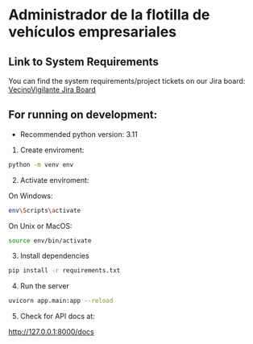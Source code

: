 # Administrador de la flotilla de vehículos empresariales

## Link to System Requirements

You can find the system requirements/project tickets on our Jira board: [VecinoVigilante Jira Board](https://vecinosvigilantes.atlassian.net/jira/software/projects/VV/boards/2)

## For running on development:

- Recommended python version: 3.11

1. Create enviroment:

```bash
python -m venv env
```

2. Activate enviroment:

On Windows:

```bash
env\Scripts\activate
```

On Unix or MacOS:

```bash
source env/bin/activate
```

3. Install dependencies

```bash
pip install -r requirements.txt
```

4. Run the server

```bash
uvicorn app.main:app --reload
```

5. Check for API docs at:

http://127.0.0.1:8000/docs

